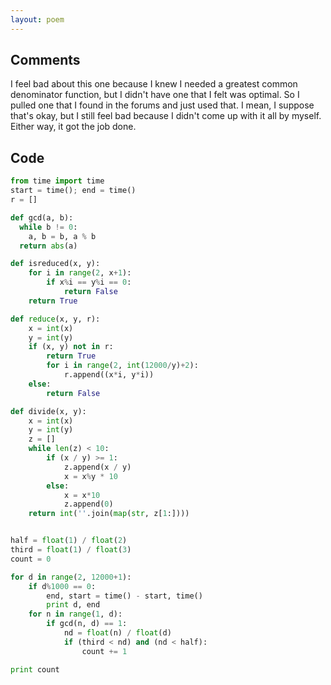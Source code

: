```yaml
---
layout: poem
---
```


## Comments

I feel bad about this one because I knew I needed a greatest common denominator
function, but I didn't have one that I felt was optimal. So I pulled one that I
found in the forums and just used that. I mean, I suppose that's okay, but I
still feel bad because I didn't come up with it all by myself. Either way, it
got the job done.

## Code

```python
from time import time
start = time(); end = time()
r = []

def gcd(a, b):
  while b != 0:
    a, b = b, a % b
  return abs(a)

def isreduced(x, y):
	for i in range(2, x+1):
		if x%i == y%i == 0:
			return False
	return True

def reduce(x, y, r):
	x = int(x)
	y = int(y)
	if (x, y) not in r:
		return True
		for i in range(2, int(12000/y)+2):
			r.append((x*i, y*i))
	else:
		return False

def divide(x, y):
	x = int(x)
	y = int(y)
	z = []
	while len(z) < 10:
		if (x / y) >= 1:
			z.append(x / y)
			x = x%y * 10
		else:
			x = x*10
			z.append(0)
	return int(''.join(map(str, z[1:])))


half = float(1) / float(2)
third = float(1) / float(3)
count = 0

for d in range(2, 12000+1):
	if d%1000 == 0: 
		end, start = time() - start, time()
		print d, end
	for n in range(1, d):
		if gcd(n, d) == 1:
			nd = float(n) / float(d)
			if (third < nd) and (nd < half):
				count += 1

print count
```
